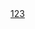 <!DOCTYPE html>
<html lang="en">
<head>
    <meta charset="UTF-8">
    <meta name="viewport" content="width=device-width, initial-scale=1.0">
    <title>MyGithub</title>
</head>
<body>
    <a href="https://ricky4869.github.io/AJAX_EAJAX_Exercise/localStorage">123</a>
    
</body>
</html>

